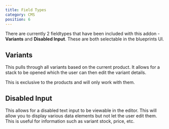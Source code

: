 ```yaml
---
title: Field Types
category: CMS
position: 6
---
```


There are currently 2 fieldtypes that have been included with this addon - **Variants** and **Disabled Input**. These are both selectable in the blueprints UI.

## Variants

This pulls through all variants based on the current product. It allows for a stack to be opened which the user can then edit the variant details. 

<alert type="info">

This is exclusive to the products and will only work with them.

</alert>

## Disabled Input

This allows for a disabled text input to be viewable in the editor. This will allow you to display various data elements but not let the user edit them. This is useful for information such as variant stock, price, etc.
